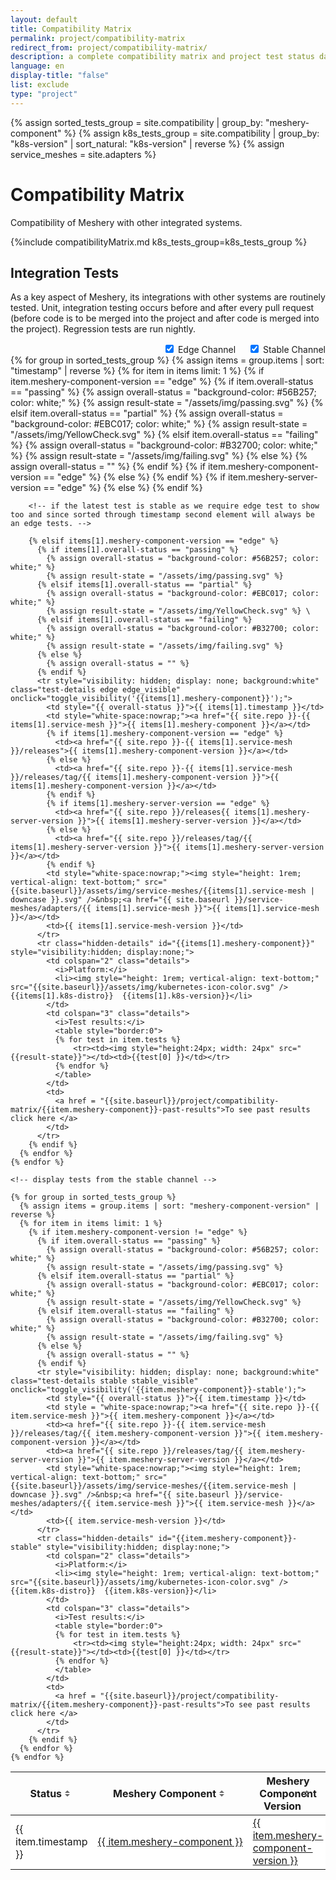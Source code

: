```yaml
---
layout: default
title: Compatibility Matrix
permalink: project/compatibility-matrix
redirect_from: project/compatibility-matrix/
description: a complete compatibility matrix and project test status dashboard.
language: en
display-title: "false"
list: exclude
type: "project"
---
```


<script type="text/javascript">
    function toggle_visibility(id) {
       var e = document.getElementById(id);
       if(e.style.visibility == 'visible') {
          e.style.display = 'none';
          e.style.visibility = 'hidden';
      }
       else {
         
          e.style.display = 'table-row';
          e.style.visibility = 'visible';
          }
    }
    function handleEdgeCheckboxChange(){
        let e = document.getElementsByClassName("edge")
        let stable = document.getElementsByClassName("stable")
        let stable_box = document.getElementById("checkbox_stable")
        for(let i = 0; i <e.length;i++){
            console.log(e[i].classList)
            if(e[i].classList.contains("edge_visible") ){
                e[i].classList.remove("edge_visible")
                if(!stable_box.checked){
                    stable_box.checked=true;
                    handleStableCheckboxChange();
                }
        }
        else{
                e[i].classList.add("edge_visible")
        }
        }
    }
    function handleStableCheckboxChange(){
        let e = document.getElementsByClassName("stable")
        let edge_box = document.getElementById("checkbox_edge")
        for(let i = 0; i <e.length;i++){
            console.log(typeof(e[i].classList["1"]))
            if(e[i].classList.contains("stable_visible")){
                e[i].classList.remove("stable_visible")
                if(!edge_box.checked){
                    edge_box.checked=true;
                    handleEdgeCheckboxChange();
                }
        }
        else{
          console.log("stable")
                e[i].classList.add("stable_visible")
        }
        }
    }

    
</script>

<style>
td:hover,tr:hover {
    background-color: #ccfff9;
    cursor:pointer;
  }
  .edge_visible{
    display: table-row !important;
    visibility: visible !important;
  }
  .stable_visible{
    display: table-row !important;
    visibility: visible !important;
  }
  .checkbox{
    display: flex;
    justify-content: flex-end;
    align-items: center;
    text-align: left;
  }
  td.details {
    background-color: #fafafa;
    cursor:text;
  }
  .edge_test_text{
    margin-right: 20px;
  }

.tablesorter-header-inner{
    display: flex;
    justify-content: space-between;
}
th span.sort-by { 
	padding-right: 18px;
	position: relative;
    text-decoration: none;
    margin-right:0 ;
}
span.sort-by:before,
span.sort-by:after {
	border: 4px solid transparent;
	content: "";
	display: block;
	height: 0;
	right: 5px;
	top: 50%;
	position: absolute;
	width: 0;
}
span.sort-by:before {
	border-bottom-color: #666;
	margin-top: -9px;
}
span.sort-by:after {
	border-top-color: #666;
	margin-top: 1px;
}

table.tablesorter th.headerSortDown,
table.tablesorter th.headerSortUp {
background-color: #8dbdd8;
}
.tablesorter-headerRow{
    background-color: rgb(244, 244, 244);
}
.tablesorter-headerRow:hover{
    background-color:rgb(244, 244, 244) !important ;
}

</style>

{% assign sorted_tests_group = site.compatibility | group_by: "meshery-component" %}
{% assign k8s_tests_group = site.compatibility | group_by: "k8s-version" | sort_natural: "k8s-version" | reverse %}
{% assign service_meshes = site.adapters  %}

 <div>
 </div>

# Compatibility Matrix

Compatibility of Meshery with other integrated systems.

{%include compatibilityMatrix.md k8s_tests_group=k8s_tests_group %}

## Integration Tests

As a key aspect of Meshery, its integrations with other systems are routinely tested. Unit, integration testing occurs before and after every pull request (before code is to be merged into the project and after code is merged into the project). Regression tests are run nightly.

<div class="checkbox">
    <div>
    <input onchange="handleEdgeCheckboxChange();" type="checkbox" id="checkbox_edge" value="Edge Tests" checked>
    <label for="checkbox_edge" class="edge_test_text">Edge Channel</label>
    </div>
    <div>
    <input onchange="handleStableCheckboxChange();" type="checkbox" id="checkbox_stable" value="Stable Tests" checked>
    <label for="checkbox_stable">Stable Channel</label>
    </div>
</div>

<table id = "test-table" class="tablesorter">
  <thead>
    <th style="text-align: center;" >Status <span class="sort-by">  </span></th>
        <th style="text-align: center;" ><span class="sort-by"> Meshery Component  </span> </th>
        <th style="text-align: center;" ><span class="sort-by"> Meshery Component Version </span> </th>
        <th style="text-align: center;" ><span class="sort-by"> Meshery Server Version </span> </th>
        <th style="text-align: center;" > <span class="sort-by"> Service Mesh </span> </th>
        <th style="text-align: center;" ><span class="sort-by"> Service Mesh Version </span></th>
  </thead>
  <tbody>
    {% for group in sorted_tests_group %}
      {% assign items = group.items | sort: "timestamp" | reverse %}
      {% for item in items limit: 1 %}
        {% if item.meshery-component-version == "edge" %}
          {% if item.overall-status == "passing" %}
            {% assign overall-status = "background-color: #56B257; color: white;" %}
            {% assign result-state = "/assets/img/passing.svg" %}
          {% elsif item.overall-status == "partial" %}
            {% assign overall-status = "background-color: #EBC017; color: white;" %}
            {% assign result-state = "/assets/img/YellowCheck.svg" %}
          {% elsif item.overall-status == "failing" %}
            {% assign overall-status = "background-color: #B32700; color: white;" %}
            {% assign result-state = "/assets/img/failing.svg" %}
          {% else %}
            {% assign overall-status = "" %}
          {% endif %}
          <tr style="visibility: hidden; display: none; background: white" class="test-details edge edge_visible" onclick="toggle_visibility('{{item.meshery-component}}');">
            <td style="{{ overall-status }}">{{ item.timestamp }}</td>
            <td style="white-space:nowrap;"><a href="{{ site.repo }}-{{ item.service-mesh }}">{{ item.meshery-component }}</a></td>
            {% if item.meshery-component-version == "edge" %}
              <td><a href="{{ site.repo }}-{{ item.service-mesh }}/releases">{{ item.meshery-component-version }}</a></td>
            {% else %}
              <td><a href="{{ site.repo }}-{{ item.service-mesh }}/releases/tag/{{ item.meshery-component-version }}">{{ item.meshery-component-version }}</a></td>
            {% endif %}
            {% if item.meshery-server-version == "edge" %}
              <td><a href="{{ site.repo }}/releases{{ item.meshery-server-version }}">{{ item.meshery-server-version }}</a></td>
            {% else %}
              <td><a href="{{ site.repo }}/releases/tag/{{ item.meshery-server-version }}">{{ item.meshery-server-version }}</a></td>
            {% endif %}
            <td style="white-space: nowrap;"><img style="height: 1rem; vertical-align: text-bottom;" src="{{site.baseurl}}/assets/img/service-meshes/{{item.service-mesh | downcase }}.svg" />&nbsp;<a href="{{ site.baseurl }}/service-meshes/adapters/{{ item.service-mesh }}">{{ item.service-mesh }}</a></td>
            <td>{{ item.service-mesh-version }}</td>
          </tr>
          <tr class="hidden-details" id="{{item.meshery-component}}" style="visibility:hidden; display:none;">
            <td colspan="2" class="details">
              <i>Platform:</i>
              <li><img style="height: 1rem; vertical-align: text-bottom;" src="{{site.baseurl}}/assets/img/kubernetes-icon-color.svg" />  {{item.k8s-distro}}  {{item.k8s-version}}</li>
            </td>
            <td colspan="3" class="details">
              <i>Test results:</i>
              <table style="border:0">
              {% for test in item.tests %}
                  <tr><td><img style="height: 24px; width: 24px" src="{{ result-state }}"></td><td>{{test[0] }}</td></tr>
              {% endfor %}
              </table>
            </td>
            <td>
              <a href = "{{site.baseurl}}/project/compatibility-matrix/{{item.meshery-component}}-past-results">To see past results click here </a>
            </td>
          </tr>

        <!-- if the latest test is stable as we require edge test to show too and since sorted through timestamp second element will always be an edge tests. -->

        {% elsif items[1].meshery-component-version == "edge" %}
          {% if items[1].overall-status == "passing" %}
            {% assign overall-status = "background-color: #56B257; color: white;" %}
            {% assign result-state = "/assets/img/passing.svg" %}
          {% elsif items[1].overall-status == "partial" %}
            {% assign overall-status = "background-color: #EBC017; color: white;" %}
            {% assign result-state = "/assets/img/YellowCheck.svg" %} \
          {% elsif items[1].overall-status == "failing" %}
            {% assign overall-status = "background-color: #B32700; color: white;" %}
            {% assign result-state = "/assets/img/failing.svg" %}
          {% else %}
            {% assign overall-status = "" %}
          {% endif %}
          <tr style="visibility: hidden; display: none; background:white" class="test-details edge edge_visible" onclick="toggle_visibility('{{items[1].meshery-component}}');">
            <td style="{{ overall-status }}">{{ items[1].timestamp }}</td>
            <td style="white-space:nowrap;"><a href="{{ site.repo }}-{{ items[1].service-mesh }}">{{ items[1].meshery-component }}</a></td>
            {% if items[1].meshery-component-version == "edge" %}
              <td><a href="{{ site.repo }}-{{ items[1].service-mesh }}/releases">{{ items[1].meshery-component-version }}</a></td>
            {% else %}
              <td><a href="{{ site.repo }}-{{ items[1].service-mesh }}/releases/tag/{{ items[1].meshery-component-version }}">{{ items[1].meshery-component-version }}</a></td>
            {% endif %}
            {% if items[1].meshery-server-version == "edge" %}
              <td><a href="{{ site.repo }}/releases{{ items[1].meshery-server-version }}">{{ items[1].meshery-server-version }}</a></td>
            {% else %}
              <td><a href="{{ site.repo }}/releases/tag/{{ items[1].meshery-server-version }}">{{ items[1].meshery-server-version }}</a></td>
            {% endif %}
            <td style="white-space:nowrap;"><img style="height: 1rem; vertical-align: text-bottom;" src="{{site.baseurl}}/assets/img/service-meshes/{{items[1].service-mesh | downcase }}.svg" />&nbsp;<a href="{{ site.baseurl }}/service-meshes/adapters/{{ items[1].service-mesh }}">{{ items[1].service-mesh }}</a></td>
            <td>{{ items[1].service-mesh-version }}</td>
          </tr>
          <tr class="hidden-details" id="{{items[1].meshery-component}}" style="visibility:hidden; display:none;">
            <td colspan="2" class="details">
              <i>Platform:</i>
              <li><img style="height: 1rem; vertical-align: text-bottom;" src="{{site.baseurl}}/assets/img/kubernetes-icon-color.svg" />  {{items[1].k8s-distro}}  {{items[1].k8s-version}}</li>
            </td>
            <td colspan="3" class="details">
              <i>Test results:</i>
              <table style="border:0">
              {% for test in item.tests %}
                  <tr><td><img style="height:24px; width: 24px" src="{{result-state}}"></td><td>{{test[0] }}</td></tr>
              {% endfor %}
              </table>
            </td>
            <td>
              <a href = "{{site.baseurl}}/project/compatibility-matrix/{{item.meshery-component}}-past-results">To see past results click here </a>
            </td>
          </tr>
        {% endif %}
      {% endfor %}
    {% endfor %}

    <!-- display tests from the stable channel -->

    {% for group in sorted_tests_group %}
      {% assign items = group.items | sort: "meshery-component-version" | reverse %}
      {% for item in items limit: 1 %}
        {% if item.meshery-component-version != "edge" %}
          {% if item.overall-status == "passing" %}
            {% assign overall-status = "background-color: #56B257; color: white;" %}
            {% assign result-state = "/assets/img/passing.svg" %}
          {% elsif item.overall-status == "partial" %}
            {% assign overall-status = "background-color: #EBC017; color: white;" %}
            {% assign result-state = "/assets/img/YellowCheck.svg" %}
          {% elsif item.overall-status == "failing" %}
            {% assign overall-status = "background-color: #B32700; color: white;" %}
            {% assign result-state = "/assets/img/failing.svg" %}
          {% else %}
            {% assign overall-status = "" %}
          {% endif %}
          <tr style="visibility: hidden; display: none; background:white" class="test-details stable stable_visible" onclick="toggle_visibility('{{item.meshery-component}}-stable');">
            <td style="{{ overall-status }}">{{ item.timestamp }}</td>
            <td style = "white-space:nowrap;"><a href="{{ site.repo }}-{{ item.service-mesh }}">{{ item.meshery-component }}</a></td>
            <td><a href="{{ site.repo }}-{{ item.service-mesh }}/releases/tag/{{ item.meshery-component-version }}">{{ item.meshery-component-version }}</a></td>
            <td><a href="{{ site.repo }}/releases/tag/{{ item.meshery-server-version }}">{{ item.meshery-server-version }}</a></td>
            <td style="white-space:nowrap;"><img style="height: 1rem; vertical-align: text-bottom;" src="{{site.baseurl}}/assets/img/service-meshes/{{item.service-mesh | downcase }}.svg" />&nbsp;<a href="{{ site.baseurl }}/service-meshes/adapters/{{ item.service-mesh }}">{{ item.service-mesh }}</a></td>
            <td>{{ item.service-mesh-version }}</td>
          </tr>
          <tr class="hidden-details" id="{{item.meshery-component}}-stable" style="visibility:hidden; display:none;">
            <td colspan="2" class="details">
              <i>Platform:</i>
              <li><img style="height: 1rem; vertical-align: text-bottom;" src="{{site.baseurl}}/assets/img/kubernetes-icon-color.svg" />  {{item.k8s-distro}}  {{item.k8s-version}}</li>
            </td>
            <td colspan="3" class="details">
              <i>Test results:</i>
              <table style="border:0">
              {% for test in item.tests %}
                  <tr><td><img style="height:24px; width: 24px" src="{{result-state}}"></td><td>{{test[0] }}</td></tr>
              {% endfor %}
              </table>
            </td>
            <td>
              <a href = "{{site.baseurl}}/project/compatibility-matrix/{{item.meshery-component}}-past-results">To see past results click here </a>
            </td>
          </tr>
        {% endif %}
      {% endfor %}
    {% endfor %}
  </tbody>
</table>


<script type="text/javascript" >

    $(function($) {
            console.log("sorting table");
            $("#test-table").tablesorter({
                cssChildRow: "hidden-details",
            });
    });
</script>


